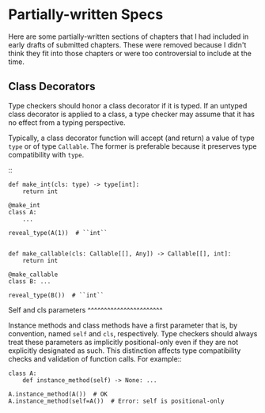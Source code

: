 # Partially-written Specs

Here are some partially-written sections of chapters that I had included
in early drafts of submitted chapters. These were removed because I didn't
think they fit into those chapters or were too controversial to include at
the time.


Class Decorators
----------------

Type checkers should honor a class decorator if it is typed. If an untyped
class decorator is applied to a class, a type checker may assume that it has
no effect from a typing perspective.

Typically, a class decorator function will accept (and return) a value of
type ``type`` or of type ``Callable``. The former is preferable because it
preserves type compatibility with ``type``.

  ::

    def make_int(cls: type) -> type[int]:
        return int

    @make_int
    class A:
        ...

    reveal_type(A(1))  # ``int``


    def make_callable(cls: Callable[[], Any]) -> Callable[[], int]:
        return int

    @make_callable
    class B: ...

    reveal_type(B())  # ``int``



Self and cls parameters
^^^^^^^^^^^^^^^^^^^^^^^

Instance methods and class methods have a first parameter that is, by convention,
named ``self`` and ``cls``, respectively. Type checkers should always treat
these parameters as implicitly positional-only even if they are not explicitly
designated as such. This distinction affects type compatibility checks and
validation of function calls. For example::

    class A:
        def instance_method(self) -> None: ...

    A.instance_method(A())  # OK
    A.instance_method(self=A())  # Error: self is positional-only



